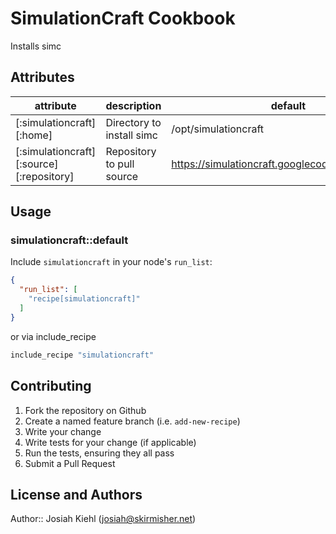 # SimulationCraft Cookbook

Installs simc

## Attributes

| attribute                                | description               | default              |
|------------------------------------------|---------------------------|----------------------|
| [:simulationcraft][:home]                | Directory to install simc | /opt/simulationcraft |
| [:simulationcraft][:source][:repository] | Repository to pull source | https://simulationcraft.googlecode.com/svn/trunk |

## Usage

### simulationcraft::default

Include `simulationcraft` in your node's `run_list`:

```json
{
  "run_list": [
    "recipe[simulationcraft]"
  ]
}
```

or via include_recipe

```ruby
include_recipe "simulationcraft"
```

## Contributing

1. Fork the repository on Github
2. Create a named feature branch (i.e. `add-new-recipe`)
3. Write your change
4. Write tests for your change (if applicable)
5. Run the tests, ensuring they all pass
6. Submit a Pull Request

## License and Authors

Author:: Josiah Kiehl (<josiah@skirmisher.net>)
